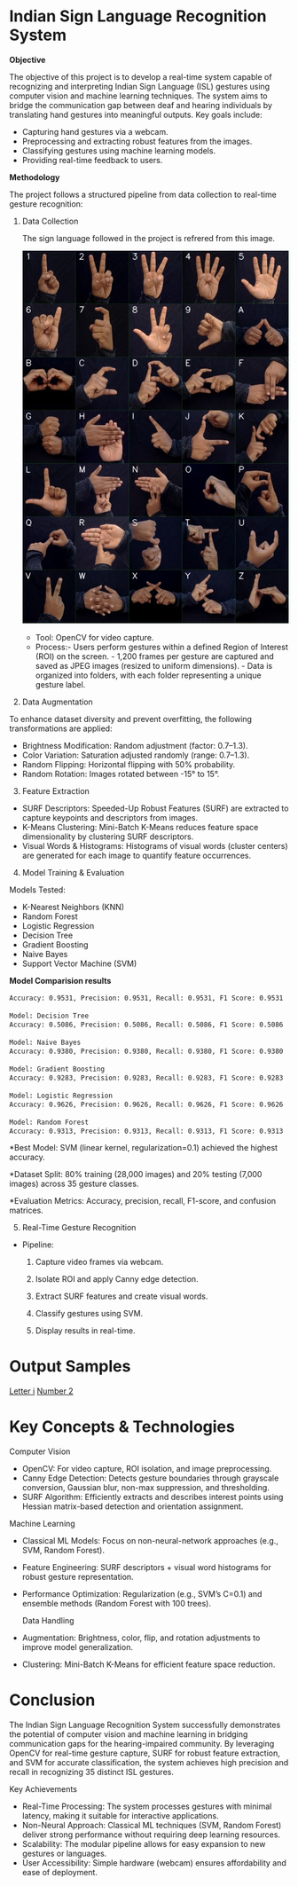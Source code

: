 # Indian Sign Language Recognition System

**Objective**

The objective of this project is to develop a real-time system capable of recognizing and interpreting Indian Sign Language (ISL) gestures using computer vision and machine learning techniques. The system aims to bridge the communication gap between deaf and hearing individuals by translating hand gestures into meaningful outputs. Key goals include:

- Capturing hand gestures via a webcam.
- Preprocessing and extracting robust features from the images.
- Classifying gestures using machine learning models.
- Providing real-time feedback to users.

**Methodology**
  
  The project follows a structured pipeline from data collection to real-time gesture recognition:
  1. Data Collection
     
     The sign language followed in the project is refrered from this image.
     
     ![Reference](https://github.com/Harshini-9/Indian-Sign-Language-Detection/blob/main/ISL_ML_PROJECT/ISL_gestures.jpg)
     
     - Tool: OpenCV for video capture.
     - Process:- Users perform gestures within a defined Region of Interest (ROI) on the screen.
               - 1,200 frames per gesture are captured and saved as JPEG images (resized to uniform dimensions).
               - Data is organized into folders, with each folder representing a unique gesture label.
  3. Data Augmentation
     
To enhance dataset diversity and prevent overfitting, the following transformations are applied:

- Brightness Modification: Random adjustment (factor: 0.7–1.3).
- Color Variation: Saturation adjusted randomly (range: 0.7–1.3).
- Random Flipping: Horizontal flipping with 50% probability.
- Random Rotation: Images rotated between -15° to 15°.

3.  Feature Extraction

- SURF Descriptors: Speeded-Up Robust Features (SURF) are extracted to capture keypoints and descriptors from images.
- K-Means Clustering: Mini-Batch K-Means reduces feature space dimensionality by clustering SURF descriptors.
- Visual Words & Histograms: Histograms of visual words (cluster centers) are generated for each image to quantify feature occurrences.

4. Model Training & Evaluation

Models Tested:

- K-Nearest Neighbors (KNN)
- Random Forest
- Logistic Regression
- Decision Tree
- Gradient Boosting
- Naive Bayes
- Support Vector Machine (SVM)

**Model Comparision results**
``` Model: KNN
Accuracy: 0.9531, Precision: 0.9531, Recall: 0.9531, F1 Score: 0.9531

Model: Decision Tree
Accuracy: 0.5086, Precision: 0.5086, Recall: 0.5086, F1 Score: 0.5086

Model: Naive Bayes
Accuracy: 0.9380, Precision: 0.9380, Recall: 0.9380, F1 Score: 0.9380

Model: Gradient Boosting
Accuracy: 0.9283, Precision: 0.9283, Recall: 0.9283, F1 Score: 0.9283

Model: Logistic Regression
Accuracy: 0.9626, Precision: 0.9626, Recall: 0.9626, F1 Score: 0.9626

Model: Random Forest
Accuracy: 0.9313, Precision: 0.9313, Recall: 0.9313, F1 Score: 0.9313
```

  *Best Model: SVM (linear kernel, regularization=0.1) achieved the highest accuracy.
  
  *Dataset Split: 80% training (28,000 images) and 20% testing (7,000 images) across 35 gesture classes.
  
  *Evaluation Metrics: Accuracy, precision, recall, F1-score, and confusion matrices.

5. Real-Time Gesture Recognition
- Pipeline:
   1. Capture video frames via webcam.
  
  2. Isolate ROI and apply Canny edge detection.
  
  3. Extract SURF features and create visual words.
  
  4. Classify gestures using SVM.
  
  5. Display results in real-time.

# Output Samples
[Letter i](https://github.com/Harshini-9/Indian-Sign-Language-Detection/blob/main/i.jpg)
[Number 2](https://github.com/Harshini-9/Indian-Sign-Language-Detection/blob/main/2.jpg)
  # Key Concepts & Technologies

Computer Vision
- OpenCV: For video capture, ROI isolation, and image preprocessing.
- Canny Edge Detection: Detects gesture boundaries through grayscale conversion, Gaussian blur, non-max suppression, and thresholding.
- SURF Algorithm: Efficiently extracts and describes interest points using Hessian matrix-based detection and orientation assignment.

Machine Learning
- Classical ML Models: Focus on non-neural-network approaches (e.g., SVM, Random Forest).
- Feature Engineering: SURF descriptors + visual word histograms for robust gesture representation.
- Performance Optimization: Regularization (e.g., SVM’s C=0.1) and ensemble methods (Random Forest with 100 trees).

  Data Handling
- Augmentation: Brightness, color, flip, and rotation adjustments to improve model generalization.
- Clustering: Mini-Batch K-Means for efficient feature space reduction.

# Conclusion
The Indian Sign Language Recognition System successfully demonstrates the potential of computer vision and machine learning in bridging communication gaps for the hearing-impaired community. By leveraging OpenCV for real-time gesture capture, SURF for robust feature extraction, and SVM for accurate classification, the system achieves high precision and recall in recognizing 35 distinct ISL gestures.

Key Achievements
- Real-Time Processing: The system processes gestures with minimal latency, making it suitable for interactive applications.
- Non-Neural Approach: Classical ML techniques (SVM, Random Forest) deliver strong performance without requiring deep learning resources.
- Scalability: The modular pipeline allows for easy expansion to new gestures or languages.
-  User Accessibility: Simple hardware (webcam) ensures affordability and ease of deployment.
